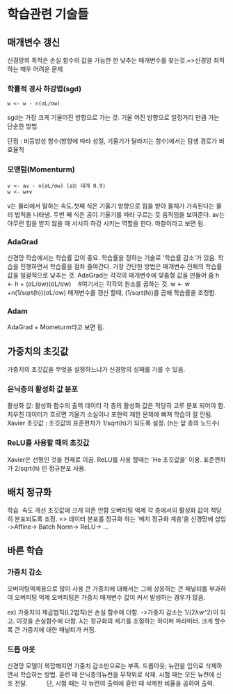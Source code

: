 # 학습관련 기술들

## 매개변수 갱신

신경망의 목적은 손실 함수의 값을 가능한 한 낮추는 매개변수를 찾는것.=>신경망 최적하는 매우 어려운 문제

### 학률적 경사 하강법(sgd)

    w <- w - n(σL/σw)

sgd는 가장 크게 기울어진 방향으로 가는 것. 기울 어진 방향으로 일정거리 만큼 가는 단순한 방법.

단점 : 비등방성 함수(방향에 따라 성질, 기울기가 달라지는 함수)에서는 탐생 경로가 비효율적

### 모맨텀(Momenturm)
    v <- av - n(σL/σw) (a는 대개 0.9)
    w <- w+v
v는 물리에서 말하는 속도.첫째 식은 기울기 방향으로 힘을 받아 물체가 가속된다는 물리 법칙을 나타냄.
두번 째 식은 공이 기울기를 따라 구르는 듯 움직임을 보여준다.
av는 아무런 힘을 받지 않을 때 서서히 하강 시키는 역할을 한다. 마찰이라고 보면 됨.

### AdaGrad
신경망 학습에서는 학습률 값이 중요.
학습률을 정하는 기술로 '학습률 감소'가 있음.
학습을 진행하면서 학습률을 점차 줄여간다.
가장 간단한 방법은 매개변수 전체의 학습률 값을 일괄적으로 낮추는 것.
AdaGrad는 각각의 매개변수에 맞춤형 값을 만들어 줌
    h <- h + (σL/σw)(σL/σw)    #여기서는 각각의 원소를 곱하는 것.
    w <- w +n(1/sqrt(h))(σL/σw)
매개변수를 갱신 할때, (1/sqrt(h))를 곱해 학습률을 조정함.

### Adam

AdaGrad + Mometurm라고 보면 됨.

## 가중치의 초깃값
가중치의 초깃값을 무엇을 설정하느냐가 신경망의 성패를 가를 수 있음.

### 은닉층의 활성화 값 분포
활성화 값: 활성화 함수의 출력 데이터
각 층의 활성화 값은 적당히 고루 분포 되어야 함.
치우친 데이터가 흐르면 기울기 소실이나 포현력 제한 문제에 빠져 학습이 잘 안됨.
Xavier 초깃값 : 초깃값의 표준편차가 1/sqrt(h)가 되도록 설정. (h는 앞 층의 노드수)


### ReLU를 사용할 때의 초깃값
Xavier은 선형인 것을 전제로 이끔.
ReLU를 사용 할때는 'He 초깃값을' 이용.
표준편차가 2/sqrt(h) 인 정규분포 사용.
## 배치 정규화
학습  속도 개선
초깃값에 크게 의존 안함
오버피팅 억제
각 층에서의 활성화 값이 적당히 분포되도록 조정.
=> 데이터 분포를 정규화 하는 '배치 정규화 계층'을 신경망에 삽입
->Affine-> Batch Norm-> ReLU-> ...

## 바른 학습

### 가중치 감소
오버피팅억제용으로 많이 사용
큰 가중치에 대해서는 그에 상응하는 큰 패널티를 부과하여 오버피팅 억제
오버피팅은 가중치 매개변수 값이 커서 발생하는 경우가 많음.

ex) 가중치의 제곱법칙(L2법칙)은 손실 함수에 더함.
->가중지 감소는 1/(2λw^2)이 되고. 이것을 손실함수에 더함.
λ는 정규화의 세기를 조절하는 하이퍼 파라미터. 크게 할수록 큰 가중치에 대한 패널티가 커짐.

### 드롭 아웃
신경망 모델이 복잡해지면 가중치 감소만으로는 부족.
드롭아웃; 뉴런을 임의로 삭제하면서 학습하는 방법. 훈련 때 은닉층의뉴런을 무작위로 삭제. 시험 때는 모든 뉴련에 신호 전달.
          단, 시험 때는 각 뉴런의 출력에 휸련 때 삭제한 비율을 곱하여 출력.
